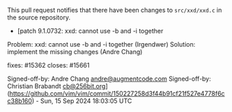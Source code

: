 This pull request notifies that there have been changes to `src/xxd/xxd.c` in the source repository.

- [patch 9.1.0732: xxd: cannot use -b and -i together

Problem:  xxd: cannot use -b and -i together
          (Irgendwer)
Solution: implement the missing changes
          (Andre Chang)

fixes: #15362
closes: #15661

Signed-off-by: Andre Chang <andre@augmentcode.com>
Signed-off-by: Christian Brabandt <cb@256bit.org>](https://github.com/vim/vim/commit/150227258d3f44b91cf21f527e4778f6cc38b160) - Sun, 15 Sep 2024 18:03:05 UTC
